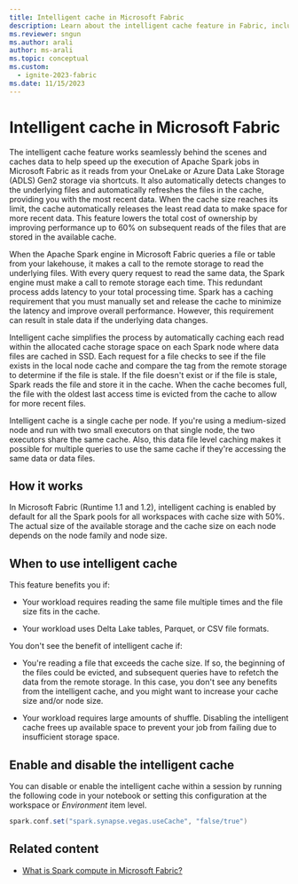 ```yaml
---
title: Intelligent cache in Microsoft Fabric
description: Learn about the intelligent cache feature in Fabric, including when to use it and how to enable and disable it in a session.
ms.reviewer: sngun
ms.author: arali
author: ms-arali
ms.topic: conceptual
ms.custom:
  - ignite-2023-fabric
ms.date: 11/15/2023
---
```


# Intelligent cache in Microsoft Fabric

The intelligent cache feature works seamlessly behind the scenes and caches data to help speed up the execution of Apache Spark jobs in Microsoft Fabric as it reads from your OneLake or Azure Data Lake Storage (ADLS) Gen2 storage via shortcuts. It also automatically detects changes to the underlying files and automatically refreshes the files in the cache, providing you with the most recent data. When the cache size reaches its limit, the cache automatically releases the least read data to make space for more recent data. This feature lowers the total cost of ownership by improving performance up to 60% on subsequent reads of the files that are stored in the available cache.

When the Apache Spark engine in Microsoft Fabric queries a file or table from your lakehouse, it makes a call to the remote storage to read the underlying files. With every query request to read the same data, the Spark engine must make a call to remote storage each time. This redundant process adds latency to your total processing time. Spark has a caching requirement that you must manually set and release the cache to minimize the latency and improve overall performance. However, this requirement can result in stale data if the underlying data changes.

Intelligent cache simplifies the process by automatically caching each read within the allocated cache storage space on each Spark node where data files are cached in SSD. Each request for a file checks to see if the file exists in the local node cache and compare the tag from the remote storage to determine if the file is stale. If the file doesn't exist or if the file is stale, Spark reads the file and store it in the cache. When the cache becomes full, the file with the oldest last access time is evicted from the cache to allow for more recent files.

Intelligent cache is a single cache per node. If you're using a medium-sized node and run with two small executors on that single node, the two executors share the same cache. Also, this data file level caching makes it possible for multiple queries to use the same cache if they're accessing the same data or data files.

## How it works

In Microsoft Fabric (Runtime 1.1 and 1.2), intelligent caching is enabled by default for all the Spark pools for all workspaces with cache size with 50%. The actual size of the available storage and the cache size on each node depends on the node family and node size.

## When to use intelligent cache

This feature benefits you if:

- Your workload requires reading the same file multiple times and the file size fits in the cache.

- Your workload uses Delta Lake tables, Parquet, or CSV file formats.

You don't see the benefit of intelligent cache if:

- You're reading a file that exceeds the cache size. If so, the beginning of the files could be evicted, and subsequent queries have to refetch the data from the remote storage. In this case, you don't see any benefits from the intelligent cache, and you might want to increase your cache size and/or node size.

- Your workload requires large amounts of shuffle. Disabling the intelligent cache frees up available space to prevent your job from failing due to insufficient storage space.

## Enable and disable the intelligent cache 

You can disable or enable the intelligent cache within a session by running the following code in your notebook or setting this configuration at the workspace or _Environment_ item level.

```scala
spark.conf.set("spark.synapse.vegas.useCache", "false/true") 
```

## Related content

- [What is Spark compute in Microsoft Fabric?](spark-compute.md)

